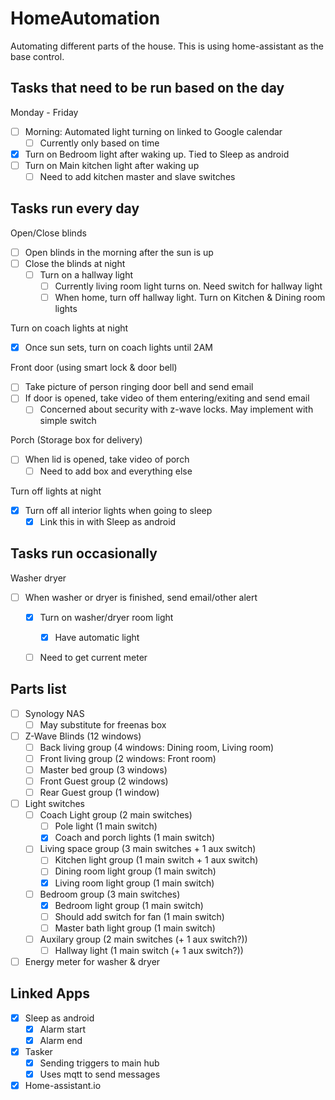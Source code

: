 # HomeAutomation
Automating different parts of the house.
This is using home-assistant as the base control.  

## Tasks that need to be run based on the day
Monday - Friday
 - [ ] Morning: Automated light turning on linked to Google calendar
   - [ ] Currently only based on time
 - [x] Turn on Bedroom light after waking up.  Tied to Sleep as android
 - [ ] Turn on Main kitchen light after waking up
   - [ ] Need to add kitchen master and slave switches

## Tasks run every day
Open/Close blinds
 - [ ] Open blinds in the morning after the sun is up
 - [ ] Close the blinds at night
   - [ ] Turn on a hallway light
     - [ ] Currently living room light turns on.  Need switch for hallway light
     - [ ] When home, turn off hallway light. Turn on Kitchen & Dining room lights

Turn on coach lights at night
 - [x] Once sun sets, turn on coach lights until 2AM

Front door (using smart lock & door bell)
 - [ ] Take picture of person ringing door bell and send email
 - [ ] If door is opened, take video of them entering/exiting and send email
   - [ ] Concerned about security with z-wave locks.  May implement with simple switch
 
Porch (Storage box for delivery)
 - [ ] When lid is opened, take video of porch
   - [ ] Need to add box and everything else

Turn off lights at night
 - [x] Turn off all interior lights when going to sleep
   - [x] Link this in with Sleep as android

## Tasks run occasionally 
Washer dryer
 - [ ] When washer or dryer is finished, send email/other alert
   - [x] Turn on washer/dryer room light
     - [x] Have automatic light
   - [ ] Need to get current meter



## Parts list

 - [ ] Synology NAS
   - [ ] May substitute for freenas box
 - [ ] Z-Wave Blinds (12 windows)
   - [ ] Back living group (4 windows: Dining room, Living room)
   - [ ] Front living group (2 windows: Front room)
   - [ ] Master bed group (3 windows)
   - [ ] Front Guest group (2 windows)
   - [ ] Rear Guest group (1 window)
 - [ ] Light switches
   - [ ] Coach Light group (2 main switches)
     - [ ] Pole light (1 main switch)
     - [x] Coach and porch lights (1 main switch)
   - [ ] Living space group (3 main switches + 1 aux switch)
     - [ ] Kitchen light group (1 main switch + 1 aux switch)
     - [ ] Dining room light group (1 main switch)
     - [x] Living room light group (1 main switch)
   - [ ] Bedroom group (3 main switches)
     - [x] Bedroom light group (1 main switch)
     - [ ] Should add switch for fan (1 main switch)
     - [ ] Master bath light group (1 main switch)
   - [ ] Auxilary group (2 main switches (+ 1 aux switch?))
     - [ ] Hallway light (1 main switch (+ 1 aux switch?))
 - [ ] Energy meter for washer & dryer

## Linked Apps
 - [x] Sleep as android
   - [x] Alarm start
   - [x] Alarm end
 - [x] Tasker
   - [x] Sending triggers to main hub
   - [x] Uses mqtt to send messages
 - [x] Home-assistant.io
